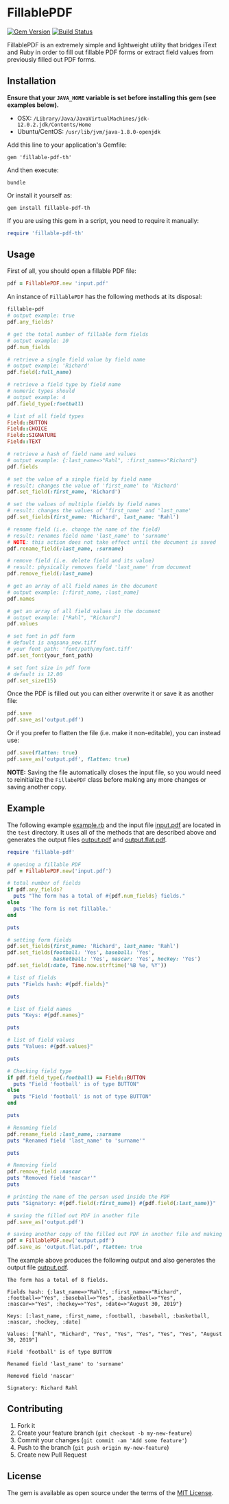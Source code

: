 # FillablePDF

[![Gem Version](https://badge.fury.io/rb/fillable-pdf.svg)](https://rubygems.org/gems/fillable-pdf)
[![Build Status](https://api.travis-ci.org/vkononov/fillable-pdf.svg?branch=master)](http://travis-ci.org/vkononov/fillable-pdf)

FillablePDF is an extremely simple and lightweight utility that bridges iText and Ruby in order to fill out fillable PDF forms or extract field values from previously filled out PDF forms. 

## Installation

**Ensure that your `JAVA_HOME` variable is set before installing this gem (see examples below).**
 
* OSX: `/Library/Java/JavaVirtualMachines/jdk-12.0.2.jdk/Contents/Home`  
* Ubuntu/CentOS: `/usr/lib/jvm/java-1.8.0-openjdk`

Add this line to your application's Gemfile:

    gem 'fillable-pdf-th'

And then execute:

    bundle

Or install it yourself as:

    gem install fillable-pdf-th

If you are using this gem in a script, you need to require it manually:

```ruby
require 'fillable-pdf-th'
```

## Usage

First of all, you should open a fillable PDF file:

```ruby
pdf = FillablePDF.new 'input.pdf'
```

An instance of `FillablePDF` has the following methods at its disposal:

```ruby
fillable-pdf
# output example: true
pdf.any_fields?
```

```ruby
# get the total number of fillable form fields
# output example: 10
pdf.num_fields
```

```ruby
# retrieve a single field value by field name
# output example: 'Richard'
pdf.field(:full_name)
```

```ruby
# retrieve a field type by field name
# numeric types should 
# output example: 4
pdf.field_type(:football)

# list of all field types
Field::BUTTON
Field::CHOICE
Field::SIGNATURE
Field::TEXT
```

```ruby
# retrieve a hash of field name and values
# output example: {:last_name=>"Rahl", :first_name=>"Richard"}
pdf.fields
```

```ruby
# set the value of a single field by field name
# result: changes the value of 'first_name' to 'Richard'
pdf.set_field(:first_name, 'Richard')
```

```ruby
# set the values of multiple fields by field names
# result: changes the values of 'first_name' and 'last_name'
pdf.set_fields(first_name: 'Richard', last_name: 'Rahl')
```

```ruby
# rename field (i.e. change the name of the field)
# result: renames field name 'last_name' to 'surname'
# NOTE: this action does not take effect until the document is saved 
pdf.rename_field(:last_name, :surname)
```

```ruby
# remove field (i.e. delete field and its value)
# result: physically removes field 'last_name' from document
pdf.remove_field(:last_name)
```

```ruby
# get an array of all field names in the document
# output example: [:first_name, :last_name]
pdf.names
```

```ruby
# get an array of all field values in the document
# output example: ["Rahl", "Richard"]
pdf.values
```

```ruby
# set font in pdf form
# default is angsana_new.tiff
# your font path: 'font/path/myfont.tiff'
pdf.set_font(your_font_path)
```

```ruby
# set font size in pdf form
# default is 12.00
pdf.set_size(15)
```

Once the PDF is filled out you can either overwrite it or save it as another file:

```ruby
pdf.save
pdf.save_as('output.pdf')
```

Or if you prefer to flatten the file (i.e. make it non-editable), you can instead use:

```ruby
pdf.save(flatten: true)
pdf.save_as('output.pdf', flatten: true)
```

**NOTE:** Saving the file automatically closes the input file, so you would need to reinitialize the `FillabePDF` class before making any more changes or saving another copy. 

## Example

The following example [example.rb](example/run.rb) and the input file [input.pdf](example/input.pdf) are located in the `test` directory. It uses all of the methods that are described above and generates the output files [output.pdf](example/output.pdf) and [output.flat.pdf](example/output.flat.pdf).

```ruby
require 'fillable-pdf'

# opening a fillable PDF
pdf = FillablePDF.new('input.pdf')

# total number of fields
if pdf.any_fields?
  puts "The form has a total of #{pdf.num_fields} fields."
else
  puts 'The form is not fillable.'
end

puts

# setting form fields
pdf.set_fields(first_name: 'Richard', last_name: 'Rahl')
pdf.set_fields(football: 'Yes', baseball: 'Yes',
               basketball: 'Yes', nascar: 'Yes', hockey: 'Yes')
pdf.set_field(:date, Time.now.strftime('%B %e, %Y'))

# list of fields
puts "Fields hash: #{pdf.fields}"

puts

# list of field names
puts "Keys: #{pdf.names}"

puts

# list of field values
puts "Values: #{pdf.values}"

puts

# Checking field type
if pdf.field_type(:football) == Field::BUTTON
  puts "Field 'football' is of type BUTTON"
else
  puts "Field 'football' is not of type BUTTON"
end

puts

# Renaming field
pdf.rename_field :last_name, :surname
puts "Renamed field 'last_name' to 'surname'"

puts

# Removing field
pdf.remove_field :nascar
puts "Removed field 'nascar'"
puts

# printing the name of the person used inside the PDF
puts "Signatory: #{pdf.field(:first_name)} #{pdf.field(:last_name)}"

# saving the filled out PDF in another file
pdf.save_as('output.pdf')

# saving another copy of the filled out PDF in another file and making it non-editable
pdf = FillablePDF.new('output.pdf')
pdf.save_as 'output.flat.pdf', flatten: true
```

The example above produces the following output and also generates the output file [output.pdf](example/output.pdf).

```
The form has a total of 8 fields.

Fields hash: {:last_name=>"Rahl", :first_name=>"Richard", :football=>"Yes", :baseball=>"Yes", :basketball=>"Yes", :nascar=>"Yes", :hockey=>"Yes", :date=>"August 30, 2019"}

Keys: [:last_name, :first_name, :football, :baseball, :basketball, :nascar, :hockey, :date]

Values: ["Rahl", "Richard", "Yes", "Yes", "Yes", "Yes", "Yes", "August 30, 2019"]

Field 'football' is of type BUTTON

Renamed field 'last_name' to 'surname'

Removed field 'nascar'

Signatory: Richard Rahl
```

## Contributing

1. Fork it
2. Create your feature branch (`git checkout -b my-new-feature`)
3. Commit your changes (`git commit -am 'Add some feature'`)
4. Push to the branch (`git push origin my-new-feature`)
5. Create new Pull Request


## License

The gem is available as open source under the terms of the [MIT License](http://opensource.org/licenses/MIT).
